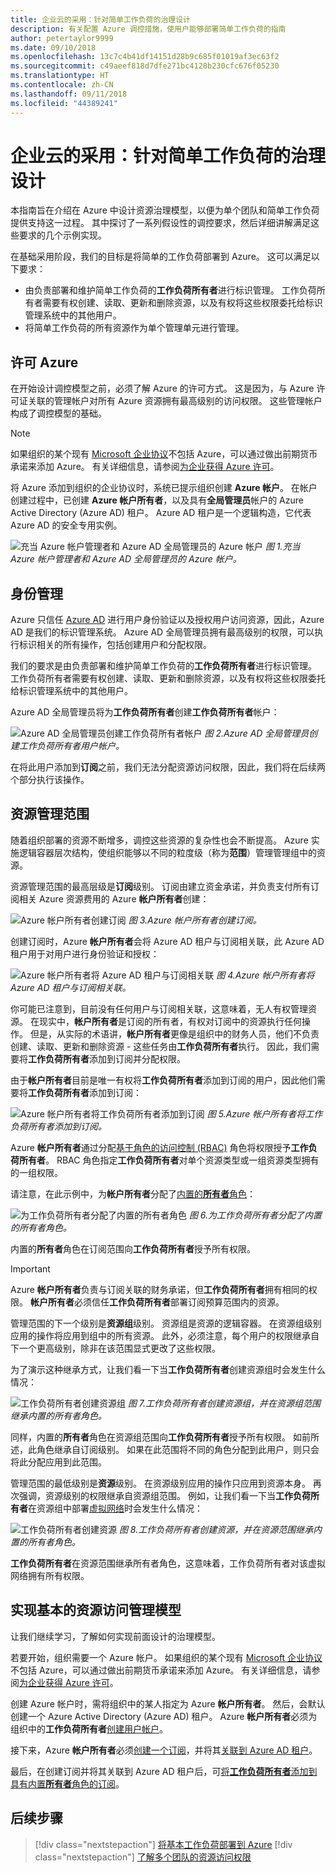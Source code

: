 ```yaml
---
title: 企业云的采用：针对简单工作负荷的治理设计
description: 有关配置 Azure 调控措施，使用户能够部署简单工作负荷的指南
author: petertaylor9999
ms.date: 09/10/2018
ms.openlocfilehash: 13c7c4b41df14151d28b9c685f01019af3ec63f2
ms.sourcegitcommit: c49aeef818d7dfe271bc4128b230cfc676f05230
ms.translationtype: HT
ms.contentlocale: zh-CN
ms.lasthandoff: 09/11/2018
ms.locfileid: "44389241"
---
```

# <a name="enterprise-cloud-adoption-governance-design-for-a-simple-workload"></a>企业云的采用：针对简单工作负荷的治理设计

本指南旨在介绍在 Azure 中设计资源治理模型，以便为单个团队和简单工作负荷提供支持这一过程。  其中探讨了一系列假设性的调控要求，然后详细讲解满足这些要求的几个示例实现。 

在基础采用阶段，我们的目标是将简单的工作负荷部署到 Azure。 这可以满足以下要求：
* 由负责部署和维护简单工作负荷的**工作负荷所有者**进行标识管理。 工作负荷所有者需要有权创建、读取、更新和删除资源，以及有权将这些权限委托给标识管理系统中的其他用户。
* 将简单工作负荷的所有资源作为单个管理单元进行管理。

## <a name="licensing-azure"></a>许可 Azure

在开始设计调控模型之前，必须了解 Azure 的许可方式。 这是因为，与 Azure 许可证关联的管理帐户对所有 Azure 资源拥有最高级别的访问权限。 这些管理帐户构成了调控模型的基础。  

> [!NOTE]
> 如果组织的某个现有 [Microsoft 企业协议](https://www.microsoft.com/en-us/licensing/licensing-programs/enterprise.aspx)不包括 Azure，可以通过做出前期货币承诺来添加 Azure。 有关详细信息，请参阅[为企业获得 Azure 许可](https://azure.microsoft.com/pricing/enterprise-agreement/)。 

将 Azure 添加到组织的企业协议时，系统已提示组织创建 **Azure 帐户**。 在帐户创建过程中，已创建 **Azure 帐户所有者**，以及具有**全局管理员**帐户的 Azure Active Directory (Azure AD) 租户。 Azure AD 租户是一个逻辑构造，它代表 Azure AD 的安全专用实例。

![充当 Azure 帐户管理者和 Azure AD 全局管理员的 Azure 帐户](../_images/governance-3-0.png)
*图 1.充当 Azure 帐户管理者和 Azure AD 全局管理员的 Azure 帐户。*

## <a name="identity-management"></a>身份管理

Azure 只信任 [Azure AD](/azure/active-directory) 进行用户身份验证以及授权用户访问资源，因此，Azure AD 是我们的标识管理系统。 Azure AD 全局管理员拥有最高级别的权限，可以执行标识相关的所有操作，包括创建用户和分配权限。 

我们的要求是由负责部署和维护简单工作负荷的**工作负荷所有者**进行标识管理。 工作负荷所有者需要有权创建、读取、更新和删除资源，以及有权将这些权限委托给标识管理系统中的其他用户。

Azure AD 全局管理员将为**工作负荷所有者**创建**工作负荷所有者**帐户：

![Azure AD 全局管理员创建工作负荷所有者帐户](../_images/governance-1-2.png)
*图 2.Azure AD 全局管理员创建工作负荷所有者用户帐户。*

在将此用户添加到**订阅**之前，我们无法分配资源访问权限，因此，我们将在后续两个部分执行该操作。 

## <a name="resource-management-scope"></a>资源管理范围

随着组织部署的资源不断增多，调控这些资源的复杂性也会不断提高。 Azure 实施逻辑容器层次结构，使组织能够以不同的粒度级（称为**范围**）管理管理组中的资源。 

资源管理范围的最高层级是**订阅**级别。 订阅由建立资金承诺，并负责支付所有订阅相关 Azure 资源费用的 Azure **帐户所有者**创建：

![Azure 帐户所有者创建订阅](../_images/governance-1-3.png)
*图 3.Azure 帐户所有者创建订阅。*

创建订阅时，Azure **帐户所有者**会将 Azure AD 租户与订阅相关联，此 Azure AD 租户用于对用户进行身份验证和授权：

![Azure 帐户所有者将 Azure AD 租户与订阅相关联](../_images/governance-1-4.png)
*图 4.Azure 帐户所有者将 Azure AD 租户与订阅相关联。*

你可能已注意到，目前没有任何用户与订阅相关联，这意味着，无人有权管理资源。 在现实中，**帐户所有者**是订阅的所有者，有权对订阅中的资源执行任何操作。 但是，从实际的术语讲，**帐户所有者**更像是组织中的财务人员，他们不负责创建、读取、更新和删除资源 - 这些任务由**工作负荷所有者**执行。 因此，我们需要将**工作负荷所有者**添加到订阅并分配权限。

由于**帐户所有者**目前是唯一有权将**工作负荷所有者**添加到订阅的用户，因此他们需要将**工作负荷所有者**添加到订阅：

![Azure 帐户所有者将**工作负荷所有者**添加到订阅](../_images/governance-1-5.png)
*图 5.Azure 帐户所有者将工作负荷所有者添加到订阅。*

Azure **帐户所有者**通过分配[基于角色的访问控制 (RBAC)](/azure/role-based-access-control/) 角色将权限授予**工作负荷所有者**。 RBAC 角色指定**工作负荷所有者**对单个资源类型或一组资源类型拥有的一组权限。

请注意，在此示例中，为**帐户所有者**分配了[内置的**所有者**角色](/azure/role-based-access-control/built-in-roles#owner)： 

![为**工作负荷所有者**分配了内置的所有者角色](../_images/governance-1-6.png)
*图 6.为工作负荷所有者分配了内置的所有者角色。*

内置的**所有者**角色在订阅范围向**工作负荷所有者**授予所有权限。 

> [!IMPORTANT]
> Azure **帐户所有者**负责与订阅关联的财务承诺，但**工作负荷所有者**拥有相同的权限。 **帐户所有者**必须信任**工作负荷所有者**部署订阅预算范围内的资源。

管理范围的下一个级别是**资源组**级别。 资源组是资源的逻辑容器。 在资源组级别应用的操作将应用到组中的所有资源。 此外，必须注意，每个用户的权限继承自下一个更高级别，除非在该范围显式更改了这些权限。 

为了演示这种继承方式，让我们看一下当**工作负荷所有者**创建资源组时会发生什么情况：

![**工作负荷所有者**创建资源组](../_images/governance-1-7.png)
*图 7.工作负荷所有者创建资源组，并在资源组范围继承内置的所有者角色。*

同样，内置的**所有者**角色在资源组范围向**工作负荷所有者**授予所有权限。 如前所述，此角色继承自订阅级别。 如果在此范围将不同的角色分配到此用户，则只会将此分配应用到此范围。

管理范围的最低级别是**资源**级别。 在资源级别应用的操作只应用到资源本身。 再次强调，资源级别的权限继承自资源组范围。 例如，让我们看一下当**工作负荷所有者**在资源组中部署[虚拟网络](/azure/virtual-network/virtual-networks-overview)时会发生什么情况：

![**工作负荷所有者**创建资源](../_images/governance-1-8.png)
*图 8.工作负荷所有者创建资源，并在资源范围继承内置的所有者角色。*

**工作负荷所有者**在资源范围继承所有者角色，这意味着，工作负荷所有者对该虚拟网络拥有所有权限。

## <a name="implementing-the-basic-resource-access-management-model"></a>实现基本的资源访问管理模型

让我们继续学习，了解如何实现前面设计的治理模型。 

若要开始，组织需要一个 Azure 帐户。 如果组织的某个现有 [Microsoft 企业协议](https://www.microsoft.com/licensing/licensing-programs/enterprise.aspx)不包括 Azure，可以通过做出前期货币承诺来添加 Azure。 有关详细信息，请参阅[为企业获得 Azure 许可](https://azure.microsoft.com/pricing/enterprise-agreement/)。 

创建 Azure 帐户时，需将组织中的某人指定为 Azure **帐户所有者**。 然后，会默认创建一个 Azure Active Directory (Azure AD) 租户。 Azure **帐户所有者**必须为组织中的**工作负荷所有者**[创建用户帐户](/azure/active-directory/add-users-azure-active-directory)。 

接下来，Azure **帐户所有者**必须[创建一个订阅](https://docs.microsoft.com/partner-center/create-a-new-subscription)，并将其[关联到 Azure AD 租户](/azure/active-directory/fundamentals/active-directory-how-subscriptions-associated-directory)。

最后，在创建订阅并将其关联到 Azure AD 租户后，可[将**工作负荷所有者**添加到具有内置**所有者**角色的订阅](/azure/billing/billing-add-change-azure-subscription-administrator#add-an-rbac-owner-for-a-subscription-in-azure-portal)。

## <a name="next-steps"></a>后续步骤
> [!div class="nextstepaction"]
> [将基本工作负荷部署到 Azure](../infrastructure/basic-workload.md)
> [!div class="nextstepaction"]
> [了解多个团队的资源访问权限](governance-multiple-teams.md)
